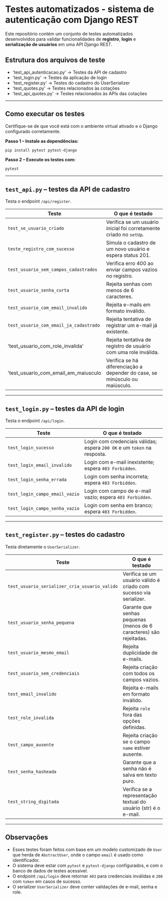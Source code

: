 # Testes automatizados - sistema de autenticação com Django REST

Este repositório contém um conjunto de testes automatizados desenvolvidos para validar funcionalidades de **registro**, **login** e **serialização de usuários** em uma API Django REST.

## Estrutura dos arquivos de teste

- 'test_api_autenticacao.py' -> Testes da API de cadastro
- 'test_login.py' -> Testes da aplicação de login 
- 'test_register.py' -> Testes do cadastro do UserSerializer
- 'test_quotes.py' -> Testes relacionados às cotações
- 'test_api_quotes.py' -> Testes relacionados às APIs das cotações

---

## Como executar os testes

Certifique-se de que você está com o ambiente virtual ativado e o Django configurado corretamente.

**Passo 1 – Instale as dependências:**

```bash
pip install pytest pytest-django
```

**Passo 2 – Execute os testes com:**

```bash
pytest
```

---

## `test_api.py` – testes da API de cadastro

Testa o endpoint `/api/register`.

| Teste | O que é testado |
|-------|------------------|
| `test_se_usuario_criado` | Verifica se um usuário inicial foi corretamente criado no `setUp`. |
| `teste_registro_com_sucesso` | Simula o cadastro de um novo usuário e espera status 201. |
| `test_usuario_sem_campos_cadastrados` | Verifica erro 400 ao enviar campos vazios no registro. |
| `test_usuario_senha_curta` | Rejeita senhas com menos de 6 caracteres. |
| `test_usuario_com_email_invalido` | Rejeita e-mails em formato inválido. |
| `test_usuario_com_email_ja_cadastrado` | Rejeita tentativa de registrar um e-mail já existente. |
| 'test_usuario_com_role_invalida' | Rejeita tentativa de registro de usuário com uma role inválida. |
| 'test_usuario_com_email_em_maiusculo | Verifica se há diferenciação a depender do case, se minúsculo ou maiúsculo. |

---

## `test_login.py` – testes da API de login

Testa o endpoint `/api/login`.

| Teste | O que é testado |
|-------|------------------|
| `test_login_sucesso` | Login com credenciais válidas; espera `200 OK` e um `token` na resposta. |
| `test_login_email_invalido` | Login com e-mail inexistente; espera `403 Forbidden`. |
| `test_login_senha_errada` | Login com senha incorreta; espera `403 Forbidden`. |
| `test_login_campo_email_vazio` | Login com campo de e-mail vazio; espera `403 Forbidden`. |
| `test_login_campo_senha_vazio` | Login com senha em branco; espera `403 Forbidden`. |

---

## `test_register.py` – testes do cadastro

Testa diretamente o `UserSerializer`.

| Teste | O que é testado |
|-------|------------------|
| `test_usuario_serializer_cria_usuario_valido` | Verifica se um usuário válido é criado com sucesso via serializer. |
| `test_usuario_senha_pequena` | Garante que senhas pequenas (menos de 6 caracteres) são rejeitadas. |
| `test_usuario_mesmo_email` | Rejeita duplicidade de e-mails. |
| `test_usuario_sem_credenciais` | Rejeita criação com todos os campos vazios. |
| `test_email_invalido` | Rejeita e-mails em formato inválido. |
| `test_role_invalida` | Rejeita `role` fora das opções definidas. |
| `test_campo_ausente` | Rejeita criação se o campo `name` estiver ausente. |
| `test_senha_hasheada` | Garante que a senha não é salva em texto puro. |
| `test_string_digitada` | Verifica se a representação textual do usuário (str) é o e-mail. |

---

## Observações

- Esses testes foram feitos com base em um modelo customizado de `User` que herda de `AbstractUser`, onde o campo `email` é usado como identificador.
- O sistema deve estar com `pytest` e `pytest-django` configurados, e com o banco de dados de testes acessível.
- O endpoint `/api/login` deve retornar `403` para credenciais inválidas e `200` com `token` em casos de sucesso.
- O serializer `UserSerializer` deve conter validações de e-mail, senha e role.
